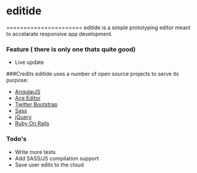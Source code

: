 # editide
======================
editide is a simple prototyping editor meant to accelarate responsive app development.

### Feature ( there is only one thats quite good)
* Live update

###Credits
editide uses a number of open source projects to serve its purpose:

* [AngularJS]  
* [Ace Editor] 
* [Twitter Bootstrap] 
* [Sass] 
* [jQuery] 
* [Ruby On Rails] 

### Todo's

 - Write more tests
 - Add SASS/JS compilation support
 - Save user edits to the cloud
 
  



[Ace Editor]:http://ace.ajax.org
[Twitter Bootstrap]:http://twitter.github.com/bootstrap/
[jQuery]:http://jquery.com
[Ruby On Rails]:http://rubyonrails.org/
[AngularJS]:http://angularjs.org
[Sass]:http://sass-lang.com/




